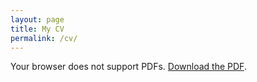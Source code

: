 ```yaml
---
layout: page
title: My CV
permalink: /cv/
---
```


<object data="/Academic_CV_June2025.pdf" type="application/pdf" width="100%" height="800px">
    <p>Your browser does not support PDFs.
    <a href="/Academic_CV_June2025.pdf">Download the PDF</a>.</p>
</object>
